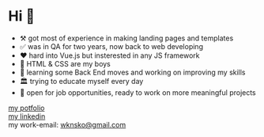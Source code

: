 # Hi :wave:

- :hammer_and_pick: got most of experience in making landing pages and templates <br />
- :white_check_mark: was in QA for two years, now back to web developing <br />
- :hearts: hard into Vue.js but insterested in any JS framework
- :two_men_holding_hands: HTML & CSS are my boys 
- :school: learning some Back End moves and working on improving my skills
- :classical_building: trying to educate myself every day
- :rocket: open for job opportunities, ready to work on more meaningful projects

<a href="https://wknsko.github.io/" target="_blank">my potfolio</a> <br/>
<a href="https://www.linkedin.com/in/anastasiyakono/" target="_blank">my linkedin</a> <br />
my work-email: wknsko@gmail.com
